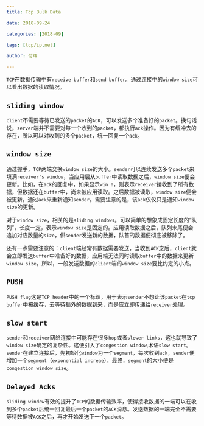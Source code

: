 ```yaml
---
title: Tcp Bulk Data

date: 2018-09-24

categories: [2018-09]

tags: [tcp/ip,net]

author: 付辉

---
```


`TCP`在数据传输中有`receive buffer`和`send buffer`。通过连接中的`window size`可以看出数据的读取情况。

## `sliding window`

`client`不需要等待已发送的`packet`的`ACK`，可以发送多个准备好的`packet`。换句话说，`server`端并不需要对每一个收到的`packet`，都执行`ack`操作。因为有缓冲去的存在，所以可以对收到的多个`packet`，统一回复一个`ack`。

## `window size`

通过握手，`TCP`两端交换`window size`的大小。`sender`可以连续发送多个`packet`来填满`receiver's window`，当应用层从`buffer`中读取数据之后，`window size`便会更新。比如，在`ack`的回复中，如果显示`win 0`，则表示`receiver`接收到了所有数据，但数据还在`buffer`中，尚未被应用读取。之后数据被读取，`window size`便会被更新，通过`ack`来重新通知`sender`。需要注意的是，该`ack`仅仅只是通知`window size`的更新。

对于`window size`，相关的是`sliding windows`。可以简单的想象成固定长度的“队列”，长度一定，表示`window size`是固定的。应用读取数据之后，队列末尾便会追加对应数量的`size`，供`sender`发送新的数据，队首的数据便彻底被移除了。

还有一点需要注意的：`client`端经常有数据需要发送，当收到`ACK`之后，`client`就会立即发送`buffer`中准备好的数据，应用端无法同时读取`buffer`中的数据来更新`window size`。所以，一般发送数据的`client`端的`window size`要比约定的小点。


## `PUSH`
`PUSH flag`这是`TCP header`中的一个标识，用于表示`sender`不想让该`packet`在`tcp buffer`中被缓存，去等待额外的数据到来，而是应立即传递给`receiver`处理。

## `slow start`
`sender`和`receiver`网络连接中可能存在很多`hop`或者`slower links`，这也就导致了`window size`确定的复杂性。这便引入了`congestion window`,术语`slow start`。`sender`在建立连接后，先初始化`window`为一个`segment`，每次收到`ack`，`sender`便增加一个`segment`（`exponential increae`），最终，`segment`的大小便是`congestion window size`。

## `Delayed Acks`

`sliding window`有效的提升了`TCP`的数据传输效率，使得接收数据的一端可以在收到多个`packet`后统一回复最后一个`packet`的`ACK`消息。发送数据的一端完全不需要等待数据被`ACK`之后，再才开始发送下一个`packet`。